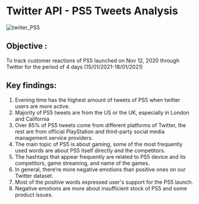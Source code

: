 # Twitter API - PS5 Tweets Analysis

![twiiter_PS5](https://external-content.duckduckgo.com/iu/?u=https%3A%2F%2Ftse1.mm.bing.net%2Fth%3Fid%3DOIP.MsXmkzRTiCJU5Dxm7a0SJQHaDt%26pid%3DApi&f=1)

## Objective :
To track customer reactions of PS5 launched on Nov 12, 2020 through Twitter for the period of 4 days (15/01/2021-18/01/2021)

## Key findings:
1) Evening time has the highest amount of tweets of PS5 when twitter users are more active.
2) Majority of PS5 tweets are from the US or the UK, especially in London and California
3) Over 85% of PS5 tweets come from different platforms of Twitter, the rest are from 
   official PlayStation and third-party social media management service providers.
4) The main topic of PS5 is about gaming, some of the most frequently used words are
   about PS5 itself directly and the competitors.
5) The hashtags that appear frequently are related to PS5 device and its competitors, 
   game streaming, and name of the games.
6) In general, there‘re more negative emotions than positive ones on our Twitter dataset.
7) Most of the positive words expressed user's support for the PS5 launch.
8) Negative emotions are more about insufficient stock of PS5 and some product issues.

